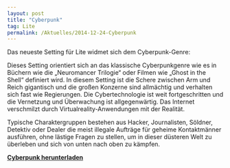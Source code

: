 ```yaml
---
layout: post
title: "Cyberpunk"
tag: Lite
permalink: /Aktuelles/2014-12-24-Cyberpunk
---
```


Das neueste Setting für Lite widmet sich dem Cyberpunk-Genre:

Dieses Setting orientiert sich an das klassische Cyberpunkgenre wie es in Büchern wie die &bdquo;Neuromancer Trilogie&ldquo; oder Filmen wie &bdquo;Ghost in the Shell&ldquo; definiert wird. In diesem Setting ist die Schere zwischen Arm und Reich gigantisch und die großen Konzerne sind allmächtig und verhalten sich fast wie Regierungen. Die Cybertechnologie ist weit fortgeschritten und die Vernetzung und Überwachung ist allgegenwärtig. Das Internet verschmilzt durch Virtualreality-Anwendungen mit der Realität.

Typische Charaktergruppen bestehen aus Hacker, Journalisten, Söldner, Detektiv oder Dealer die meist illegale Aufträge für geheime Kontaktmänner ausführen, ohne lästige Fragen zu stellen, um in dieser düsteren Welt zu überleben und sich von unten nach oben zu kämpfen.

**[Cyberpunk herunterladen](https://lite.jcgames.de/Settings/Cyberpunk/)**
